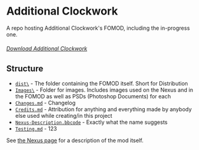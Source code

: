 # Additional Clockwork

A repo hosting Additional Clockwork's FOMOD, including the in-progress one.
###### [Download Additional Clockwork](https://www.nexusmods.com/skyrimspecialedition/mods/47087)

## Structure

- [`dist\`](dist/) - The folder containing the FOMOD itself. Short for Distribution
- [`Images\`](Images/) - Folder for images. Includes images used on the Nexus and in the FOMOD as well as PSDs (Photoshop Documents) for each
- [`Changes.md`](Changes.md) - Changelog
- [`Credits.md`](Credits.md) - Attribution for anything and everything made by anybody else used while creating/in this project
- [`Nexus-Description.bbcode`](Nexus-Description.bbcode) - Exactly what the name suggests
- [`Testing.md`](Testing.md) - 123

See [the Nexus page](https://www.nexusmods.com/skyrimspecialedition/mods/47087) for a description of the mod itself.

